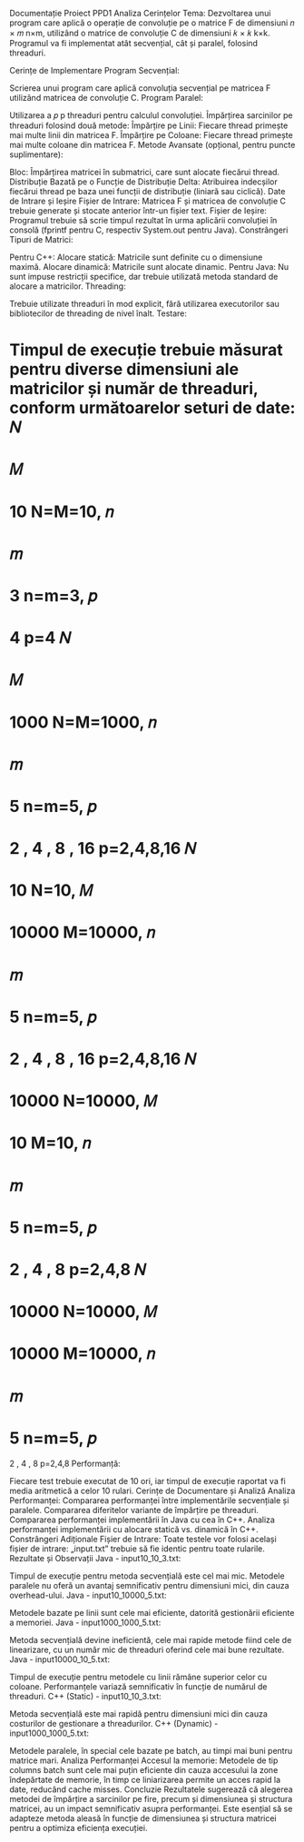 Documentație Proiect PPD1
Analiza Cerințelor
Tema: Dezvoltarea unui program care aplică o operație de convoluție pe o matrice F de dimensiuni 
𝑛
×
𝑚
n×m, utilizând o matrice de convoluție C de dimensiuni 
𝑘
×
𝑘
k×k. Programul va fi implementat atât secvențial, cât și paralel, folosind threaduri.

Cerințe de Implementare
Program Secvențial:

Scrierea unui program care aplică convoluția secvențial pe matricea F utilizând matricea de convoluție C.
Program Paralel:

Utilizarea a 
𝑝
p threaduri pentru calculul convoluției.
Împărțirea sarcinilor pe threaduri folosind două metode:
Împărțire pe Linii: Fiecare thread primește mai multe linii din matricea F.
Împărțire pe Coloane: Fiecare thread primește mai multe coloane din matricea F.
Metode Avansate (opțional, pentru puncte suplimentare):

Bloc: Împărțirea matricei în submatrici, care sunt alocate fiecărui thread.
Distribuție Bazată pe o Funcție de Distribuție Delta: Atribuirea indecșilor fiecărui thread pe baza unei funcții de distribuție (liniară sau ciclică).
Date de Intrare și Ieșire
Fișier de Intrare: Matricea F și matricea de convoluție C trebuie generate și stocate anterior într-un fișier text.
Fișier de Ieșire: Programul trebuie să scrie timpul rezultat în urma aplicării convoluției în consolă (fprintf pentru C, respectiv System.out pentru Java).
Constrângeri
Tipuri de Matrici:

Pentru C++:
Alocare statică: Matricile sunt definite cu o dimensiune maximă.
Alocare dinamică: Matricile sunt alocate dinamic.
Pentru Java: Nu sunt impuse restricții specifice, dar trebuie utilizată metoda standard de alocare a matricilor.
Threading:

Trebuie utilizate threaduri în mod explicit, fără utilizarea executorilor sau bibliotecilor de threading de nivel înalt.
Testare:

Timpul de execuție trebuie măsurat pentru diverse dimensiuni ale matricilor și număr de threaduri, conform următoarelor seturi de date:
𝑁
=
𝑀
=
10
N=M=10, 
𝑛
=
𝑚
=
3
n=m=3, 
𝑝
=
4
p=4
𝑁
=
𝑀
=
1000
N=M=1000, 
𝑛
=
𝑚
=
5
n=m=5, 
𝑝
=
2
,
4
,
8
,
16
p=2,4,8,16
𝑁
=
10
N=10, 
𝑀
=
10000
M=10000, 
𝑛
=
𝑚
=
5
n=m=5, 
𝑝
=
2
,
4
,
8
,
16
p=2,4,8,16
𝑁
=
10000
N=10000, 
𝑀
=
10
M=10, 
𝑛
=
𝑚
=
5
n=m=5, 
𝑝
=
2
,
4
,
8
p=2,4,8
𝑁
=
10000
N=10000, 
𝑀
=
10000
M=10000, 
𝑛
=
𝑚
=
5
n=m=5, 
𝑝
=
2
,
4
,
8
p=2,4,8
Performanță:

Fiecare test trebuie executat de 10 ori, iar timpul de execuție raportat va fi media aritmetică a celor 10 rulari.
Cerințe de Documentare și Analiză
Analiza Performanței:
Compararea performanței între implementările secvențiale și paralele.
Compararea diferitelor variante de împărțire pe threaduri.
Compararea performanței implementării în Java cu cea în C++.
Analiza performanței implementării cu alocare statică vs. dinamică în C++.
Constrângeri Adiționale
Fișier de Intrare: Toate testele vor folosi același fișier de intrare: „input.txt” trebuie să fie identic pentru toate rularile.
Rezultate și Observații
Java - input10_10_3.txt:

Timpul de execuție pentru metoda secvențială este cel mai mic. Metodele paralele nu oferă un avantaj semnificativ pentru dimensiuni mici, din cauza overhead-ului.
Java - input10_10000_5.txt:

Metodele bazate pe linii sunt cele mai eficiente, datorită gestionării eficiente a memoriei.
Java - input1000_1000_5.txt:

Metoda secvențială devine ineficientă, cele mai rapide metode fiind cele de linearizare, cu un număr mic de threaduri oferind cele mai bune rezultate.
Java - input10000_10_5.txt:

Timpul de execuție pentru metodele cu linii rămâne superior celor cu coloane. Performanțele variază semnificativ în funcție de numărul de threaduri.
C++ (Static) - input10_10_3.txt:

Metoda secvențială este mai rapidă pentru dimensiuni mici din cauza costurilor de gestionare a threadurilor.
C++ (Dynamic) - input1000_1000_5.txt:

Metodele paralele, în special cele bazate pe batch, au timpi mai buni pentru matrice mari.
Analiza Performanței
Accesul la memorie:
Metodele de tip columns batch sunt cele mai puțin eficiente din cauza accesului la zone îndepărtate de memorie, în timp ce liniarizarea permite un acces rapid la date, reducând cache misses.
Concluzie
Rezultatele sugerează că alegerea metodei de împărțire a sarcinilor pe fire, precum și dimensiunea și structura matricei, au un impact semnificativ asupra performanței. Este esențial să se adapteze metoda aleasă în funcție de dimensiunea și structura matricei pentru a optimiza eficiența execuției.
